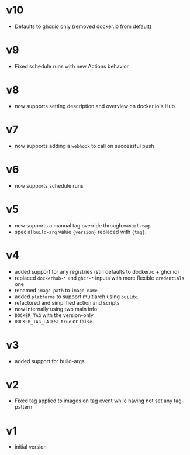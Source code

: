 # v10

- Defaults to ghcr.io only (removed docker.io from default)

# v9

- Fixed schedule runs with new Actions behavior

# v8

- now supports setting description and overview on docker.io's Hub

# v7

- now supports adding a `webhook` to call on successful push

# v6

- now supports schedule runs

# v5

- now supports a manual tag override through `manual-tag`.
- special `build-arg` value `{version}` replaced with `{tag}`.

# v4

- added support for any registries (still defaults to docker.io + ghcr.io)
- replaced `dockerhub-*` and `ghcr-*` inputs with more flexible `credentials` one
- renamed `image-path` to `image-name`
- added `platforms` to support multiarch using `buildx`.
- refactored and simplified action and scripts
- now internally using two main info:
 - `DOCKER_TAG` with the version-only
 - `DOCKER_TAG_LATEST` `true` or `false`.

# v3

- added support for build-args

# v2

- Fixed tag applied to images on tag event while having not set any tag-pattern

# v1

- initial version
